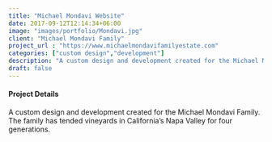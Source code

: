 ```yaml
---
title: "Michael Mondavi Website"
date: 2017-09-12T12:14:34+06:00
image: "images/portfolio/Mondavi.jpg"
client: "Michael Mondavi Family"
project_url : "https://www.michaelmondavifamilyestate.com"
categories: ["custom design","development"]
description: "A custom design and development created for the Michael Mondavi Family."
draft: false
---
```


#### Project Details

A custom design and development created for the Michael Mondavi Family. The family has tended vineyards in California’s Napa Valley for four generations.

